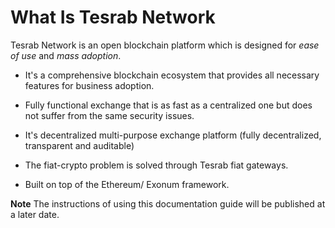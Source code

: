 # What Is Tesrab Network

Tesrab Network is an open blockchain platform which is designed for *ease of use* and *mass adoption*.

* It's a comprehensive blockchain ecosystem that provides all necessary features for business adoption.

* Fully functional exchange that is as fast as a centralized one but does not suffer from the same security issues.

* It's decentralized multi-purpose exchange platform (fully decentralized, transparent and auditable)

* The fiat-crypto problem is solved through Tesrab fiat gateways.

* Built on top of the Ethereum/ Exonum framework.

**Note** The instructions of using this documentation guide will be published at a later date.